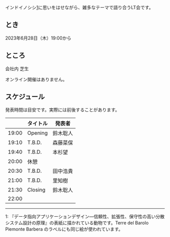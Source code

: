 インドイノシシ<span class="cap">[1](#cap)</span>に思いをはせながら、雑多なテーマで語り合うLT会です。

## とき

2023年6月28日（木）19:00から

## ところ

会社内 芝生

オンライン開催はありません。

## スケジュール

発表時間は目安です。実際には前後することがあります。

|       | タイトル | 発表者   |
| ----- | -------- | -------- |
| 19:00 | Opening  | 鈴木聡人 |
| 19:10 | T.B.D.   | 森藤菜保 |
| 19:40 | T.B.D.   | 本杉望   |
| 20:00 | 休憩     |          |
| 20:30 | T.B.D.   | 田中浩貴 |
| 21:00 | T.B.D.   | 里知樹   |
| 21:30 | Closing  | 鈴木聡人 |
| 22:00 |          |          |

---

<div class="cap">
1:<a name="cap"/> 『データ指向アプリケーションデザイン―信頼性、拡張性、保守性の高い分散システム設計の原理』の表紙に描かれている動物です。Terre del Barolo Piemonte Barbera のラベルにも同じ絵が使われています。
</div>